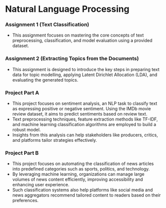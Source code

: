 # Natural Language Processing
### Assignment 1 (Text Classification)
- This assignment focuses on mastering the core concepts of text preprocessing, classification, and model evaluation using a provided dataset.
### Assignment 2 (Extracting Topics from the Documents)
- This assignment is designed to introduce the key steps in preparing text data for topic modelling, applying Latent Dirichlet Allocation (LDA), and evaluating the generated topics.
### Project Part A
- This project focuses on sentiment analysis, an NLP task to classify text as expressing positive or negative sentiment. Using the IMDb movie review dataset, it aims to predict sentiments based on review text.
- Text preprocessing techniques, feature extraction methods like TF-IDF, and machine learning classification algorithms are employed to build a robust model.
- Insights from this analysis can help stakeholders like producers, critics, and platforms tailor strategies effectively.
### Project Part B
- This project focuses on automating the classification of news articles into predefined categories such as sports, politics, and technology.
- By leveraging machine learning, organizations can manage large volumes of news content efficiently, improving accessibility and enhancing user experience.
- Such classification systems also help platforms like social media and news aggregators recommend tailored content to readers based on their preferences.
